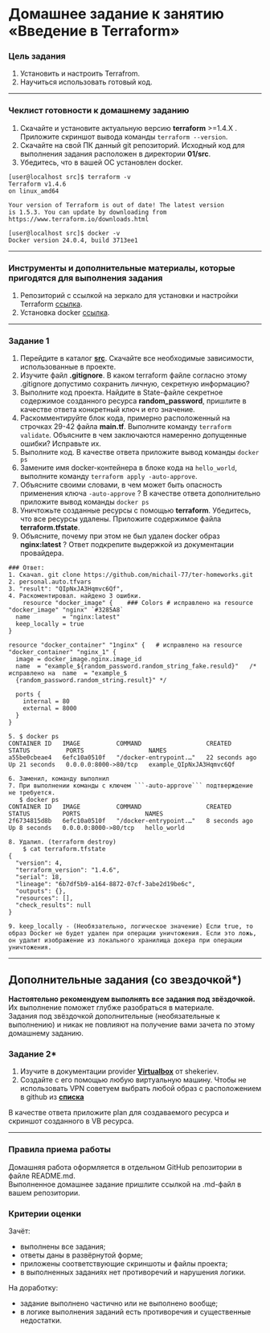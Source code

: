 # Домашнее задание к занятию «Введение в Terraform»

### Цель задания

1. Установить и настроить Terrafrom.
2. Научиться использовать готовый код.

------

### Чеклист готовности к домашнему заданию

1. Скачайте и установите актуальную версию **terraform** >=1.4.X . Приложите скриншот вывода команды ```terraform --version```.
2. Скачайте на свой ПК данный git репозиторий. Исходный код для выполнения задания расположен в директории **01/src**.
3. Убедитесь, что в вашей ОС установлен docker.

```
[user@localhost src]$ terraform -v
Terraform v1.4.6
on linux_amd64

Your version of Terraform is out of date! The latest version
is 1.5.3. You can update by downloading from https://www.terraform.io/downloads.html

[user@localhost src]$ docker -v
Docker version 24.0.4, build 3713ee1

```

------

### Инструменты и дополнительные материалы, которые пригодятся для выполнения задания

1. Репозиторий с ссылкой на зеркало для установки и настройки Terraform  [ссылка](https://github.com/netology-code/devops-materials).
2. Установка docker [ссылка](https://docs.docker.com/engine/install/ubuntu/). 
------

### Задание 1

1. Перейдите в каталог [**src**](https://github.com/netology-code/ter-homeworks/tree/main/01/src). Скачайте все необходимые зависимости, использованные в проекте. 
2. Изучите файл **.gitignore**. В каком terraform файле согласно этому .gitignore допустимо сохранить личную, секретную информацию?
3. Выполните код проекта. Найдите  в State-файле секретное содержимое созданного ресурса **random_password**, пришлите в качестве ответа конкретный ключ и его значение.
4. Раскомментируйте блок кода, примерно расположенный на строчках 29-42 файла **main.tf**.
Выполните команду ```terraform validate```. Объясните в чем заключаются намеренно допущенные ошибки? Исправьте их.
5. Выполните код. В качестве ответа приложите вывод команды ```docker ps```
6. Замените имя docker-контейнера в блоке кода на ```hello_world```, выполните команду ```terraform apply -auto-approve```.
7. Объясните своими словами, в чем может быть опасность применения ключа  ```-auto-approve``` ? В качестве ответа дополнительно приложите вывод команды ```docker ps```
8. Уничтожьте созданные ресурсы с помощью **terraform**. Убедитесь, что все ресурсы удалены. Приложите содержимое файла **terraform.tfstate**. 
9. Объясните, почему при этом не был удален docker образ **nginx:latest** ? Ответ подкрепите выдержкой из документации провайдера.

```
### Ответ:
1. Скачал. git clone https://github.com/michail-77/ter-homeworks.git
2. personal.auto.tfvars
3. "result": "QIpNxJA3Hqmvc6Qf",
4. Раскоментировал. найдено 3 ошибки.
    resource "docker_image" {    ### Colors # исправлено на resource "docker_image" "nginx" `#3285A8`
  name         = "nginx:latest"
  keep_locally = true
}

resource "docker_container" "1nginx" {   # исправлено на resource "docker_container" "nginx_1" {
  image = docker_image.nginx.image_id
  name  = "example_${random_password.random_string_fake.resuld}"   /* исправлено на  name  = "example_$
  {random_password.random_string.result}" */ 

  ports {
    internal = 80
    external = 8000
  }
}

5. $ docker ps
CONTAINER ID   IMAGE          COMMAND                  CREATED          STATUS          PORTS                  NAMES
a55be0cbeae4   6efc10a0510f   "/docker-entrypoint.…"   22 seconds ago   Up 21 seconds   0.0.0.0:8000->80/tcp   example_QIpNxJA3Hqmvc6Qf

6. Заменил, команду выполнил
7. При выполнении команды с ключем ```-auto-approve``` подтверждение не требуется.
   $ docker ps
CONTAINER ID   IMAGE          COMMAND                  CREATED         STATUS         PORTS                  NAMES
2f6734815d8b   6efc10a0510f   "/docker-entrypoint.…"   8 seconds ago   Up 8 seconds   0.0.0.0:8000->80/tcp   hello_world

8. Удалил. (terraform destroy)
    $ cat terraform.tfstate
{
  "version": 4,
  "terraform_version": "1.4.6",
  "serial": 18,
  "lineage": "6b7df5b9-a164-8872-07cf-3abe2d19be6c",
  "outputs": {},
  "resources": [],
  "check_results": null
}

9. keep_locally - (Необязательно, логическое значение) Если true, то образ Docker не будет удален при операции уничтожения. Если это ложь, он удалит изображение из локального хранилища докера при операции уничтожения.

```
------

## Дополнительные задания (со звездочкой*)

**Настоятельно рекомендуем выполнять все задания под звёздочкой.**   Их выполнение поможет глубже разобраться в материале.   
Задания под звёздочкой дополнительные (необязательные к выполнению) и никак не повлияют на получение вами зачета по этому домашнему заданию. 

### Задание 2*

1. Изучите в документации provider [**Virtualbox**](https://docs.comcloud.xyz/providers/shekeriev/virtualbox/latest/docs) от 
shekeriev.
2. Создайте с его помощью любую виртуальную машину. Чтобы не использовать VPN советуем выбрать любой образ с расположением в github из [**списка**](https://www.vagrantbox.es/)

В качестве ответа приложите plan для создаваемого ресурса и скриншот созданного в VB ресурса. 

------

### Правила приема работы

Домашняя работа оформляется в отдельном GitHub репозитории в файле README.md.   
Выполненное домашнее задание пришлите ссылкой на .md-файл в вашем репозитории.

### Критерии оценки

Зачёт:

* выполнены все задания;
* ответы даны в развёрнутой форме;
* приложены соответствующие скриншоты и файлы проекта;
* в выполненных заданиях нет противоречий и нарушения логики.

На доработку:

* задание выполнено частично или не выполнено вообще;
* в логике выполнения заданий есть противоречия и существенные недостатки. 
